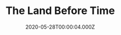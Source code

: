 ---
title: "The Land Before Time"
year: 1988
date: 2020-05-28T00:00:04.000Z
permalink: /almanac/movies/2020-05-28-the-land-before-time/index.html
link: https://letterboxd.com/rknightuk/film/the-land-before-time/
rating: 3
---
